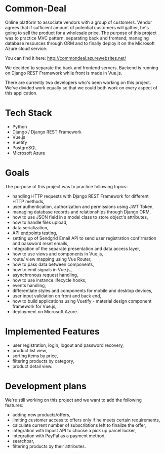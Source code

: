 # Common-Deal
Online platform to associate vendors with a group of customers. Vendor agrees that if sufficient amount of potential customers will gather, he's going to sell the product for a wholesale price. The purpose of this project was to practice MVC pattern, separating back and frontend, managing database resources through ORM and to finally deploy it on the Microsoft Azure cloud service.

You can find it here:
http://commondeal.azurewebsites.net/

We decided to separate the back and frontend servers. Backend is running on Django REST Framework while front is made in Vue.js. 

There are currently two developers who's been working on this project. We've divided work equally so that we could both work on every aspect of this application.

# Tech Stack
- Python
- Django / Django REST Framework
- Vue.js
- Vuetify
- PostgreSQL
- Microsoft Azure

# Goals
The purpose of this project was to practice following topics:
- handling HTTP requests with Django REST Framework for different HTTP methods,
- user authentication, authorization and permissions using JWT Token,
- managing database records and relationships through Django ORM,
- how to use JSON field in a model class to store object's attributes,
- how to handle files upload,
- data serialization,
- API endpoints testing,
- setting up of Sendgrid Email API to send user registration confirmation and password reset emails, 
- integration of the separate presentation and data access layer,
- how to use views and components in Vue.js,
- route/ view mapping using Vue Router,
- how to pass data between components,
- how to emit signals in Vue.js,
- asynchronous request handling,
- how to use instance lifecycle hooks,
- events handling,
- differentiate styles and components for mobile and desktop devices,
- user input validation on front and back end,
- how to build applications using Vuetify - material design component framework for Vue.js,
- deployment on Microsoft Azure.

# Implemented Features
- user registration, login, logout and password recovery,
- product list view,
- sorting items by price,
- filtering products by category,
- product detail view.

# Development plans
We're still working on this project and we want to add the following features:
- adding new products/offers,
- limiting customer access to offers only if he meets certain requirements,
- calculate current number of subscribtions left to finalize the offer,
- integration with Inpost API to choose a pick up parcel locker,
- integration with PayPal as a payment method,
- searchbar,
- filtering products by their attributes.
